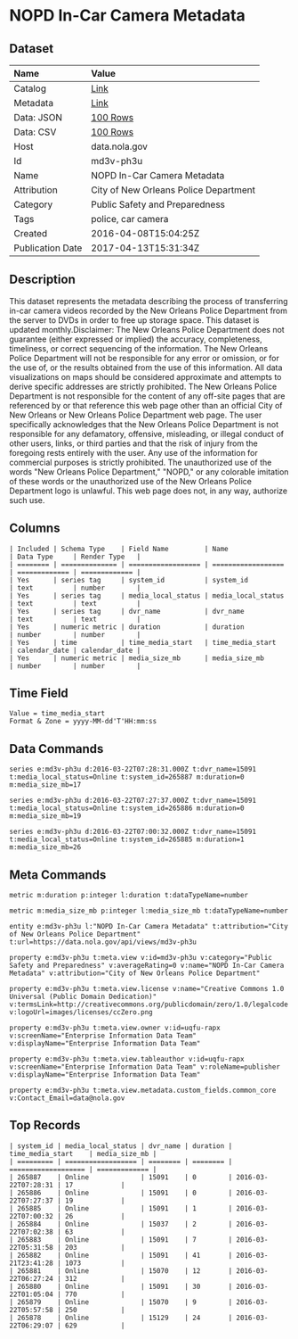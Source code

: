 # NOPD In-Car Camera Metadata

## Dataset

| Name | Value |
| :--- | :---- |
| Catalog | [Link](https://catalog.data.gov/dataset/nopd-in-car-camera-metadata) |
| Metadata | [Link](https://data.nola.gov/api/views/md3v-ph3u) |
| Data: JSON | [100 Rows](https://data.nola.gov/api/views/md3v-ph3u/rows.json?max_rows=100) |
| Data: CSV | [100 Rows](https://data.nola.gov/api/views/md3v-ph3u/rows.csv?max_rows=100) |
| Host | data.nola.gov |
| Id | md3v-ph3u |
| Name | NOPD In-Car Camera Metadata |
| Attribution | City of New Orleans Police Department |
| Category | Public Safety and Preparedness |
| Tags | police, car camera |
| Created | 2016-04-08T15:04:25Z |
| Publication Date | 2017-04-13T15:31:34Z |

## Description

This dataset represents the metadata describing the process of transferring in-car camera videos recorded by the New Orleans Police Department from the server to DVDs in order to free up storage space. This dataset is updated monthly.Disclaimer: The New Orleans Police Department does not guarantee (either expressed or implied) the accuracy, completeness, timeliness, or correct sequencing of the information. The New Orleans Police Department will not be responsible for any error or omission, or for the use of, or the results obtained from the use of this information. All data visualizations on maps should be considered approximate and attempts to derive specific addresses are strictly prohibited. The New Orleans Police Department is not responsible for the content of any off-site pages that are referenced by or that reference this web page other than an official City of New Orleans or New Orleans Police Department web page. The user specifically acknowledges that the New Orleans Police Department is not responsible for any defamatory, offensive, misleading, or illegal conduct of other users, links, or third parties and that the risk of injury from the foregoing rests entirely with the user. Any use of the information for commercial purposes is strictly prohibited. The unauthorized use of the words "New Orleans Police Department," "NOPD," or any colorable imitation of these words or the unauthorized use of the New Orleans Police Department logo is unlawful. This web page does not, in any way, authorize such use.

## Columns

```ls
| Included | Schema Type    | Field Name         | Name               | Data Type     | Render Type   |
| ======== | ============== | ================== | ================== | ============= | ============= |
| Yes      | series tag     | system_id          | system_id          | text          | number        |
| Yes      | series tag     | media_local_status | media_local_status | text          | text          |
| Yes      | series tag     | dvr_name           | dvr_name           | text          | text          |
| Yes      | numeric metric | duration           | duration           | number        | number        |
| Yes      | time           | time_media_start   | time_media_start   | calendar_date | calendar_date |
| Yes      | numeric metric | media_size_mb      | media_size_mb      | number        | number        |
```

## Time Field

```ls
Value = time_media_start
Format & Zone = yyyy-MM-dd'T'HH:mm:ss
```

## Data Commands

```ls
series e:md3v-ph3u d:2016-03-22T07:28:31.000Z t:dvr_name=15091 t:media_local_status=Online t:system_id=265887 m:duration=0 m:media_size_mb=17

series e:md3v-ph3u d:2016-03-22T07:27:37.000Z t:dvr_name=15091 t:media_local_status=Online t:system_id=265886 m:duration=0 m:media_size_mb=19

series e:md3v-ph3u d:2016-03-22T07:00:32.000Z t:dvr_name=15091 t:media_local_status=Online t:system_id=265885 m:duration=1 m:media_size_mb=26
```

## Meta Commands

```ls
metric m:duration p:integer l:duration t:dataTypeName=number

metric m:media_size_mb p:integer l:media_size_mb t:dataTypeName=number

entity e:md3v-ph3u l:"NOPD In-Car Camera Metadata" t:attribution="City of New Orleans Police Department" t:url=https://data.nola.gov/api/views/md3v-ph3u

property e:md3v-ph3u t:meta.view v:id=md3v-ph3u v:category="Public Safety and Preparedness" v:averageRating=0 v:name="NOPD In-Car Camera Metadata" v:attribution="City of New Orleans Police Department"

property e:md3v-ph3u t:meta.view.license v:name="Creative Commons 1.0 Universal (Public Domain Dedication)" v:termsLink=http://creativecommons.org/publicdomain/zero/1.0/legalcode v:logoUrl=images/licenses/ccZero.png

property e:md3v-ph3u t:meta.view.owner v:id=uqfu-rapx v:screenName="Enterprise Information Data Team" v:displayName="Enterprise Information Data Team"

property e:md3v-ph3u t:meta.view.tableauthor v:id=uqfu-rapx v:screenName="Enterprise Information Data Team" v:roleName=publisher v:displayName="Enterprise Information Data Team"

property e:md3v-ph3u t:meta.view.metadata.custom_fields.common_core v:Contact_Email=data@nola.gov
```

## Top Records

```ls
| system_id | media_local_status | dvr_name | duration | time_media_start    | media_size_mb | 
| ========= | ================== | ======== | ======== | =================== | ============= | 
| 265887    | Online             | 15091    | 0        | 2016-03-22T07:28:31 | 17            | 
| 265886    | Online             | 15091    | 0        | 2016-03-22T07:27:37 | 19            | 
| 265885    | Online             | 15091    | 1        | 2016-03-22T07:00:32 | 26            | 
| 265884    | Online             | 15037    | 2        | 2016-03-22T07:02:38 | 63            | 
| 265883    | Online             | 15091    | 7        | 2016-03-22T05:31:58 | 203           | 
| 265882    | Online             | 15091    | 41       | 2016-03-21T23:41:28 | 1073          | 
| 265881    | Online             | 15070    | 12       | 2016-03-22T06:27:24 | 312           | 
| 265880    | Online             | 15091    | 30       | 2016-03-22T01:05:04 | 770           | 
| 265879    | Online             | 15070    | 9        | 2016-03-22T05:57:58 | 250           | 
| 265878    | Online             | 15129    | 24       | 2016-03-22T06:29:07 | 629           | 
```